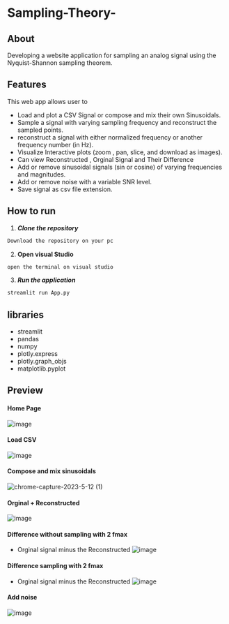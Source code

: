 # Sampling-Theory-
## About
Developing a website application for sampling an analog signal using the Nyquist-Shannon sampling theorem.

## Features
This web app allows user to
- Load and plot a CSV Signal or compose and mix their own Sinusoidals.
- Sample a signal with varying sampling frequency and reconstruct the sampled points.
- reconstruct a signal with either normalized frequency or another frequency number (in Hz).
- Visualize Interactive plots (zoom , pan, slice, and download as images). 
- Can view Reconstructed , Orginal Signal and Their Difference
- Add or remove sinusoidal signals (sin or cosine) of varying frequencies and magnitudes.
- Add or remove noise with a variable SNR level.
- Save signal as csv file extension.

## How to run
1. **_Clone the repository_**
```sh
Download the repository on your pc
```
2. **Open visual Studio**
```sh
open the terminal on visual studio
```
3. **_Run the application_**
```sh
streamlit run App.py
```
## libraries
- streamlit
- pandas
- numpy
- plotly.express
- plotly.graph_objs
- matplotlib.pyplot

## Preview
#### Home Page
![image](https://github.com/AhmedGehad1/Sampling-Theory-/assets/125567504/33b4fb30-2bd3-4ea6-9e27-d84085288d68)

#### Load CSV
![image](https://github.com/AhmedGehad1/Sampling-Theory-/assets/125567504/f57a98da-68c7-40aa-bb55-464064764a39)

#### Compose and mix sinusoidals
![chrome-capture-2023-5-12 (1)](https://github.com/AhmedGehad1/Sampling-Theory-/assets/125567504/127817eb-cc60-4fae-b438-0a5a13e2c38e)

#### Orginal + Reconstructed
![image](https://github.com/AhmedGehad1/Sampling-Theory-/assets/125567504/9f1f0163-4a0b-4ac7-851a-050cc9a44a02)

#### Difference without sampling with 2 fmax
- Orginal signal minus the Reconstructed 
![image](https://github.com/AhmedGehad1/Sampling-Theory-/assets/125567504/ef8b5510-c8c9-4e37-97cb-ebf67cb722bc)

#### Difference sampling with 2 fmax
- Orginal signal minus the Reconstructed 
![image](https://github.com/AhmedGehad1/Sampling-Theory-/assets/125567504/f73a9056-c6ac-494c-a8d1-dd09cf2e6eed)

#### Add noise
![image](https://github.com/AhmedGehad1/Sampling-Theory-/assets/125567504/3bc92dc2-96eb-4ac9-9ac2-3603a2a7d0d9)




